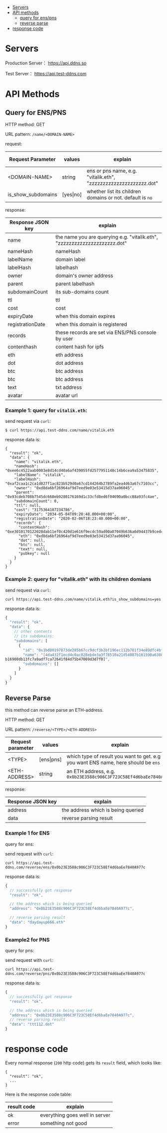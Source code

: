 <!-- TOC depthFrom:1 depthTo:6 withLinks:1 orderedList:0 -->
- [Servers](#servers)
- [API methods](#api-methods)
	- [query for ens/pns](#query-for-enspns)
	- [reverse parse](#reverse-parse)
- [response code](#response-code)

<!-- /TOC -->

# Servers

Production Server： https://api.ddns.so

Test Server： https://api.test-ddns.com

# API Methods

## Query for ENS/PNS

HTTP method: GET

URL pattern: `/name/<DOMAIN-NAME>`

request:

| Request Parameter   | values  | explain  | is required |
|---------------------|---------|----------|-------------|
| \<DOMAIN-NAME\>       | string  | ens or pns name, e.g. "vitalik.eth", "zzzzzzzzzzzzzzzzzzzzz.dot"  | required |
| is_show_subdomains  | [yes\|no]               | whether list its children domains or not. default is `no` | optional |

response:

| Response JSON key            |             explain |
|---------------------------------|------------------------------|
| name             |  the name you are querying e.g. "vitalik.eth", "zzzzzzzzzzzzzzzzzzzzz.dot"  |
| nameHash         |      nameHash                                                               |
| labelName        |      domain label                                                           |
| labelHash        |     labelhash                                                               |
| owner            |      domain's owner address                                                 |
| parent           |     parent labelhash                                                        |
| subdomainCount   |     its sub-domains count                                                   |
| ttl              |     ttl                                                                     |
| cost             |     cost                                                                    |
| expiryDate       |     when this domain expires                                                |
| registrationDate |     when this domain is registered                                          |
| records          |     these records are set via ENS/PNS console by user                       |
| contenthash      |     content hash for ipfs                                                   |
| eth              |     eth address                                                             |
| dot              |     dot address                                                             |
| btc              |     btc address                                                             |
| btc              |     btc address                                                             |
| text             |     txt address                                                             |
| avatar           |     avatar url                                                              |


### Example 1: query for `vitalik.eth`:

send request via `curl`:

`$ curl https://api.test-ddns.com/name/vitalik.eth`

response data is:

```
{
  "result": "ok",
  "data": {
    "name": "vitalik.eth",
    "nameHash": "0xee6c4522aab0003e8d14cd40a6af439055fd2577951148c14b6cea9a53475835",
    "labelName": "vitalik",
    "labelHash": "0xaf2caa1c2ca1d027f1ac823b529d0a67cd144264b2789fa2ea4d63a67c7103cc",
    "owner": "0xd8da6bf26964af9d7eed9e03e53415d37aa96045",
    "parent": "0x93cdeb708b7545dc668eb9280176169d1c33cfd8ed6f04690a0bcc88a93fc4ae",
    "subdomainCount": 0,
    "ttl": null,
    "cost": "3175364107234786",
    "expiryDate": "2034-05-04T09:28:48.000+00:00",
    "registrationDate": "2020-02-06T18:23:40.000+00:00",
    "records": {
      "contentHash": "0xe3010170122028dab11ef0c420d1e616f9ecdc59ad00a07049b636a6d94437b9cedce2fad7f2",
      "eth": "0xd8da6bf26964af9d7eed9e03e53415d37aa96045",
      "dot": null,
      "btc": null,
      "text": null,
      "pubkey": null
    }
  }
}
```

### Example 2: query for "vitalik.eth" with its children domians

send request via `curl`:

`curl https://api.test-ddns.com/name/vitalik.eth?is_show_subdomains=yes `

response data is:

```jsx
{
  "result": "ok",
  "data": {
    // other contents
    // its subdomains:
    "subdomains": [
      {
        "id": "0x1bd80197873de285b67cc9dcf3b2bf196ec112b701f34e89dfc4bfc9fb17b0b2",
        "name": "[4da432f1ecd4c0ac028ebde3a3f78510a21d54087b161590a63080d33b702b8d].[68562fc74af4dcfac633a803c2f57c2b826827b47f797b6ab4e468dc8607b5d0].[4f5b812789fc606be1b3
b16908db13fc7a9adf7ca72641f84d75b47069d3d7f0]",
        "subdomains": []
      }
    ]
  }
}
```

## Reverse Parse

this method can reverse parse an ETH-address.

HTTP method: GET

URL pattern: `/reverse/<TYPE>/<ETH-ADDRESS>`

| Request parameter           | values     | explain  | is required |
|---------------------|------------|----------|-------------|
| \<TYPE\>              | [ens\|pns] | which type of result you want to get. e.g if you want ENS name, here should be `ens` | required |
| \<ETH-ADDRESS\>       | string     | an ETH address, e.g. `0x0b23E3588c906C3F723C58Ef4d6baEe7840A977c` | required |


response:

| Response JSON key| explain |
|---------------------|---------|
| address | the address which is being queried |
| data    | reverse parsing result             |


### Example 1 for ENS

query for ens:

send request with `curl`:

`curl https://api.test-ddns.com/reverse/ens/0x0b23E3588c906C3F723C58Ef4d6baEe7840A977c`

response data is:

```jsx
{
  // successfully got response
  "result": "ok",

  // the address which is being queried
  "address": "0x0b23E3588c906C3F723C58Ef4d6baEe7840A977c",

  // reverse parsing result
  "data": "daydayup666.eth"
}
```

### Example2 for PNS

query for pns:

send request with `curl`:

`curl https://api.test-ddns.com/reverse/pns/0x0b23E3588c906C3F723C58Ef4d6baEe7840A977c`

response data is:

```jsx
{
  // successfully got response
  "result": "ok",

  // the address which is being queried
  "address": "0x0b23E3588c906C3F723C58Ef4d6baEe7840A977c",
  // reverse parsing result
  "data": "ttt112.dot"
}
```


# response code

Every normal response (`200` http code) gets its `result` field, which looks like:

```
{
  "result": "ok",
  ...
}
```

Here is the response code table:

| result code | explain |
|-------------|---------|
| ok          | everything goes well in server |
| error       | something not good |

